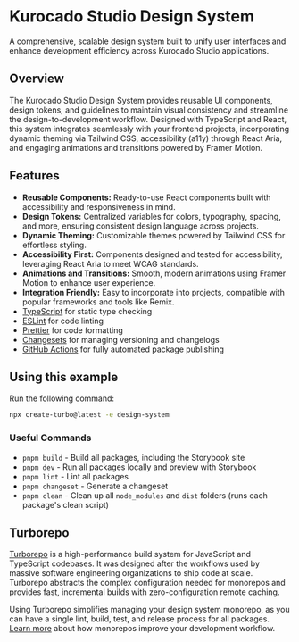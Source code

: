 # Kurocado Studio Design System

A comprehensive, scalable design system built to unify user interfaces and enhance development
efficiency across Kurocado Studio applications.

## Overview

The Kurocado Studio Design System provides reusable UI components, design tokens, and guidelines to
maintain visual consistency and streamline the design-to-development workflow. Designed with
TypeScript and React, this system integrates seamlessly with your frontend projects, incorporating
dynamic theming via Tailwind CSS, accessibility (a11y) through React Aria, and engaging animations
and transitions powered by Framer Motion.

## Features

- **Reusable Components:** Ready-to-use React components built with accessibility and responsiveness
  in mind.
- **Design Tokens:** Centralized variables for colors, typography, spacing, and more, ensuring
  consistent design language across projects.
- **Dynamic Theming:** Customizable themes powered by Tailwind CSS for effortless styling.
- **Accessibility First:** Components designed and tested for accessibility, leveraging React Aria
  to meet WCAG standards.
- **Animations and Transitions:** Smooth, modern animations using Framer Motion to enhance user
  experience.
- **Integration Friendly:** Easy to incorporate into projects, compatible with popular frameworks
  and tools like Remix.
- [TypeScript](https://www.typescriptlang.org/) for static type checking
- [ESLint](https://eslint.org/) for code linting
- [Prettier](https://prettier.io) for code formatting
- [Changesets](https://github.com/changesets/changesets) for managing versioning and changelogs
- [GitHub Actions](https://github.com/changesets/action) for fully automated package publishing

## Using this example

Run the following command:

```sh
npx create-turbo@latest -e design-system
```

### Useful Commands

- `pnpm build` - Build all packages, including the Storybook site
- `pnpm dev` - Run all packages locally and preview with Storybook
- `pnpm lint` - Lint all packages
- `pnpm changeset` - Generate a changeset
- `pnpm clean` - Clean up all `node_modules` and `dist` folders (runs each package's clean script)

## Turborepo

[Turborepo](https://turbo.build/repo) is a high-performance build system for JavaScript and
TypeScript codebases. It was designed after the workflows used by massive software engineering
organizations to ship code at scale. Turborepo abstracts the complex configuration needed for
monorepos and provides fast, incremental builds with zero-configuration remote caching.

Using Turborepo simplifies managing your design system monorepo, as you can have a single lint,
build, test, and release process for all packages.
[Learn more](https://vercel.com/blog/monorepos-are-changing-how-teams-build-software) about how
monorepos improve your development workflow.
